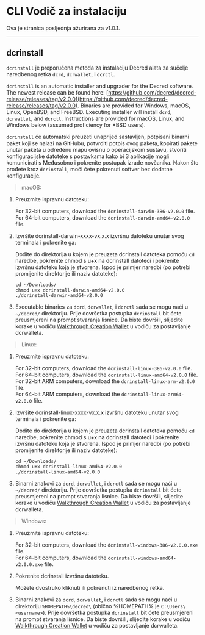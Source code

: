 # CLI Vodič za instalaciju  

Ova je stranica posljednja ažurirana za v1.0.1.

---

## dcrinstall 

`dcrinstall` je preporučena metoda za instalaciju Decred alata za sučelje naredbenog retka `dcrd`, `dcrwallet`, i `dcrctl`.

`dcrinstall` is an automatic installer and upgrader for the Decred software. The newest release can be found here: [https://github.com/decred/decred-release/releases/tag/v2.0.0](https://github.com/decred/decred-release/releases/tag/v2.0.0). Binaries are provided for Windows, macOS, Linux, OpenBSD, and FreeBSD. Executing installer will install `dcrd`, `dcrwallet`, and `dcrctl`. Instructions are provided for macOS, Linux, and Windows below (assumed proficiency for *BSD users).

`dcrinstall` će automatski preuzeti unaprijed sastavljen, potpisani binarni paket koji se nalazi na GitHubu, potvrditi potpis ovog paketa, kopirati pakete unutar paketa u određenu mapu ovisnu o operacijskom sustavu, stvoriti konfiguracijske datoteke s postavkama kako bi 3 aplikacije mogli komunicirati s Međusobno i pokrenite postupak izrade novčanika. Nakon što prođete kroz `dcrinstall`, moći ćete pokrenuti softver bez dodatne konfiguracije.

> macOS:

1. Preuzmite ispravnu datoteku:

    For 32-bit computers, download the `dcrinstall-darwin-386-v2.0.0` file. <br />
    For 64-bit computers, download the `dcrinstall-darwin-amd64-v2.0.0` file.

2. Izvršite dcrinstall-darwin-xxxx-vx.x.x izvršnu datoteku unutar svog terminala i pokrenite ga:

   Dođite do direktorija u kojem je preuzeta dcrinstall datoteka pomoću `cd` naredbe, pokrenite chmod s u+x na dcrinstall datoteci i pokrenite izvršnu datoteku koja je stvorena. Ispod je primjer naredbi (po potrebi promijenite direktorije ili naziv datoteke):
    
   `cd ~/Downloads/` <br />
    `chmod u+x dcrinstall-darwin-amd64-v2.0.0` <br />
    `./dcrinstall-darwin-amd64-v2.0.0`
    
3. Executable binaries za `dcrd`, `dcrwallet`, i `dcrctl` sada se mogu naći u `~/decred/` direktoriju. Prije dovršetka postupka `dcrinstall` bit ćete preusmjereni na prompt stvaranja lisnice. Da biste dovršili, slijedite korake u vodiču [Walkthrough Creation Wallet](/getting-started/user-guides/dcrwallet-setup.md#wallet-creation-walkthrough) u vodiču za postavljanje dcrwalleta.

> Linux:

1. Preuzmite ispravnu datoteku:

    For 32-bit computers, download the `dcrinstall-linux-386-v2.0.0` file. <br />
    For 64-bit computers, download the `dcrinstall-linux-amd64-v2.0.0` file. <br />
    For 32-bit ARM computers, download the `dcrinstall-linux-arm-v2.0.0` file. <br />
    For 64-bit ARM computers, download the `dcrinstall-linux-arm64-v2.0.0` file.

2. Izvršite dcrinstall-linux-xxxx-vx.x.x izvršnu datoteku unutar svog terminala i pokrenite ga:

    Dođite do direktorija u kojem je preuzeta dcrinstall datoteka pomoću `cd` naredbe, pokrenite chmod s u+x na dcrinstall datoteci i pokrenite izvršnu datoteku koja je stvorena. Ispod je primjer naredbi (po potrebi promijenite direktorije ili naziv datoteke):
    
    `cd ~/Downloads/` <br />
    `chmod u+x dcrinstall-linux-amd64-v2.0.0` <br />
    `./dcrinstall-linux-amd64-v2.0.0`
    
3. Binarni znakovi za `dcrd`, `dcrwallet`, i `dcrctl`  sada se mogu naći u `~/decred/` direktoriju. Prije dovršetka postupka `dcrinstall` bit ćete preusmjereni na prompt stvaranja lisnice. Da biste dovršili, slijedite korake u vodiču [Walkthrough Creation Wallet](/getting-started/user-guides/dcrwallet-setup.md#wallet-creation-walkthrough) u vodiču za postavljanje dcrwalleta.

> Windows:

1. Preuzmite ispravnu datoteku:

    For 32-bit computers, download the `dcrinstall-windows-386-v2.0.0.exe` file. <br />
    For 64-bit computers, download the `dcrinstall-windows-amd64-v2.0.0.exe` file. <br />

2.  Pokrenite dcrinstall izvršnu datoteku.

    Možete dvostruko kliknuti ili pokrenuti iz naredbenog retka. 
    
3. Binarni znakovi za `dcrd`, `dcrwallet`, i `dcrctl` sada se mogu naći u direktoriju `%HOMEPATH%\decred\` (obično %HOMEPATH% je `C:\Users\<username>`). Prije dovršetka postupka `dcrinstall` bit ćete preusmjereni na prompt stvaranja lisnice. Da biste dovršili, slijedite korake u vodiču [Walkthrough Creation Wallet](/getting-started/user-guides/dcrwallet-setup.md#wallet-creation-walkthrough) u vodiču za postavljanje dcrwalleta.

